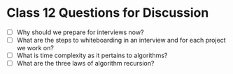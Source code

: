 # Class 12 Questions for Discussion

- [ ] Why should we prepare for interviews now?
- [ ] What are the steps to whiteboarding in an interview and for each project we work on?
- [ ] What is time complexity as it pertains to algorithms?
- [ ] What are the three laws of algorithm recursion?
